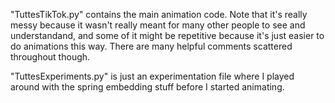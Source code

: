 "TuttesTikTok.py" contains the main animation code. Note that it's really messy because it wasn't really meant for many other people to see and understandand, and some of it might be repetitive because it's just easier to do animations this way. There are many helpful comments scattered throughout though.

"TuttesExperiments.py" is just an experimentation file where I played around with the spring embedding stuff before I started animating.
